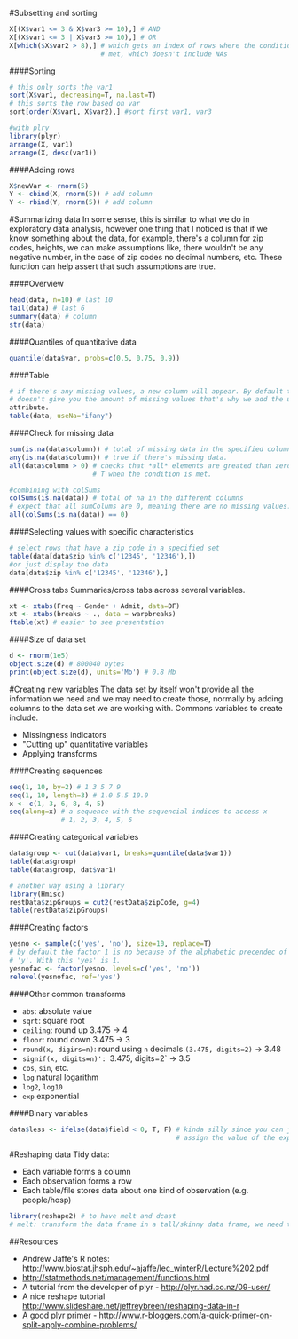 #Subsetting and sorting
```R
X[(X$var1 <= 3 & X$var3 >= 10),] # AND
X[(X$var1 <= 3 | X$var3 >= 10),] # OR
X[which($X$var2 > 8),] # which gets an index of rows where the condition is
                       # met, which doesn't include NAs
```

####Sorting
```R
# this only sorts the var1
sort(X$var1, decreasing=T, na.last=T)
# this sorts the row based on var
sort[order(X$var1, X$var2),] #sort first var1, var3

#with plry
library(plyr)
arrange(X, var1)
arrange(X, desc(var1))
```

####Adding rows
```R
X$newVar <- rnorm(5)
Y <- cbind(X, rnorm(5)) # add column
Y <- rbind(Y, rnorm(5)) # add column
```

#Summarizing data
In some sense, this is similar to what we do in exploratory data analysis,
however one thing that I noticed is that if we know something about the data,
for example, there's a column for zip codes, heights, we can make assumptions
like, there wouldn't be any negative number, in the case of zip codes no
decimal numbers, etc. These function can help assert that such assumptions are
true.

####Overview
```R
head(data, n=10) # last 10
tail(data) # last 6
summary(data) # column
str(data)
```

####Quantiles of quantitative data
```R
quantile(data$var, probs=c(0.5, 0.75, 0.9))
```

####Table
```R
# if there's any missing values, a new column will appear. By default table
# doesn't give you the amount of missing values that's why we add the useNa
attribute.
table(data, useNa="ifany")
```

####Check for missing data
```R
sum(is.na(data$column)) # total of missing data in the specified column.
any(is.na(data$column)) # true if there's missing data.
all(data$column > 0) # checks that *all* elements are greated than zero
                     # T when the condition is met.

#combining with colSums
colSums(is.na(data)) # total of na in the different columns
# expect that all sumColums are 0, meaning there are no missing values.
all(colSums(is.na(data)) == 0)
```

####Selecting values with specific characteristics
```R
# select rows that have a zip code in a specified set
table(data[data$zip %in% c('12345', '12346'),])
#or just display the data
data[data$zip %in% c('12345', '12346'),]
```

####Cross tabs
Summaries/cross tabs across several variables.
```R
xt <- xtabs(Freq ~ Gender + Admit, data=DF)
xt <- xtabs(breaks ~ ., data = warpbreaks)
ftable(xt) # easier to see presentation
```

####Size of data set
```R
d <- rnorm(1e5)
object.size(d) # 800040 bytes
print(object.size(d), units='Mb') # 0.8 Mb
```

#Creating new variables
The data set by itself won't provide all the information we need and we may need
to create those, normally by adding columns to the data set we are working
with. Commons variables to create include.

- Missingness indicators
- "Cutting up" quantitative variables
- Applying transforms

####Creating sequences
```R
seq(1, 10, by=2) # 1 3 5 7 9
seq(1, 10, length=3) # 1.0 5.5 10.0
x <- c(1, 3, 6, 8, 4, 5)
seq(along=x) # a sequence with the sequencial indices to access x
             # 1, 2, 3, 4, 5, 6
```

####Creating categorical variables
```R
data$group <- cut(data$var1, breaks=quantile(data$var1))
table(data$group)
table(data$group, dat$var1)

# another way using a library
library(Hmisc)
restData$zipGroups = cut2(restData$zipCode, g=4)
table(restData$zipGroups)
```

####Creating factors
```R
yesno <- sample(c('yes', 'no'), size=10, replace=T)
# by default the factor 1 is no because of the alphabetic precendec of 'n' over
# 'y'. With this 'yes' is 1.
yesnofac <- factor(yesno, levels=c('yes', 'no'))
relevel(yesnofac, ref='yes')
```

####Other common transforms
- `abs`: absolute value
- `sqrt`: square root
- `ceiling`: round up 3.475 -> 4
- `floor`: round down 3.475 -> 3
- `round(x, digirs=n)`: round using `n` decimals `(3.475, digits=2)` -> 3.48
- `signif(x, digits=n)': `3.475, digits=2` -> 3.5
- `cos`, `sin`, etc.
- `log` natural logarithm
- `log2`, `log10`
- `exp` exponential

####Binary variables
```R
data$less <- ifelse(data$field < 0, T, F) # kinda silly since you can just
                                          # assign the value of the expression
```

#Reshaping data
Tidy data:
- Each variable forms a column
- Each observation forms a row
- Each table/file stores data about one kind of observation (e.g. people/hosp)

```R
library(reshape2) # to have melt and dcast
# melt: transform the data frame in a tall/skinny data frame, we need to 
```

##Resources
- Andrew Jaffe's R notes: http://www.biostat.jhsph.edu/~ajaffe/lec_winterR/Lecture%202.pdf
- http://statmethods.net/management/functions.html
- A tutorial from the developer of plyr - http://plyr.had.co.nz/09-user/
- A nice reshape tutorial http://www.slideshare.net/jeffreybreen/reshaping-data-in-r
- A good plyr primer - http://www.r-bloggers.com/a-quick-primer-on-split-apply-combine-problems/
